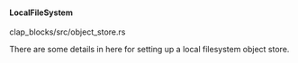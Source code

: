 
#### LocalFileSystem

clap_blocks/src/object_store.rs

There are some details in here for setting up a local filesystem object store.
